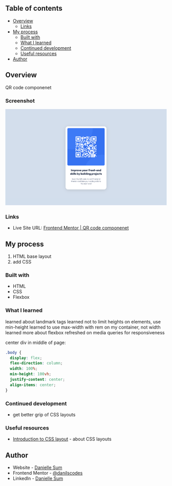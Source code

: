 ## Table of contents

- [Overview](#overview)
  - [Links](#links)
- [My process](#my-process)
  - [Built with](#built-with)
  - [What I learned](#what-i-learned)
  - [Continued development](#continued-development)
  - [Useful resources](#useful-resources)
- [Author](#author)

## Overview

QR code componenet

### Screenshot

![](./images/solution-screenshot.png)

### Links

- Live Site URL: [Frontend Mentor | QR code componenet](https://65e9f05559073d33d465b0aa--polite-bienenstitch-4a68c0.netlify.app/)

## My process

1. HTML base layout
2. add CSS

### Built with

- HTML
- CSS
- Flexbox

### What I learned

learned about landmark tags
learned not to limit heights on elements, use min-height
learned to use max-width with rem on my container, not width
learned more about flexbox
refreshed on media queries for responsiveness

center div in middle of page:

```css
.body {
  display: flex;
  flex-direction: column;
  width: 100%;
  min-height: 100vh;
  justify-content: center;
  align-items: center;
}
```

### Continued development

- get better grip of CSS layouts

### Useful resources

- [Introduction to CSS layout](https://developer.mozilla.org/en-US/docs/Learn/CSS/CSS_layout/Introduction) - about CSS layouts

## Author

- Website - [Danielle Sum](https://daniellesum.wordpress.com/)
- Frontend Mentor - [@danilscodes](https://www.frontendmentor.io/profile/danilscodes)
- LinkedIn - [Danielle Sum](https://www.linkedin.com/in/danielle-sum/)